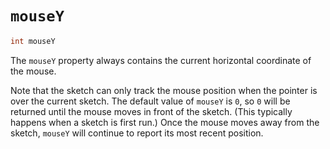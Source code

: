 # `mouseY`

```dart
int mouseY
```

The `mouseY` property always contains the current horizontal coordinate of the mouse.

Note that the sketch can only track the mouse position when the pointer is over the current sketch. The default value of `mouseY` is `0`, so `0` will be returned until the mouse moves in front of the sketch. (This typically happens when a sketch is first run.) Once the mouse moves away from the sketch, `mouseY` will continue to report its most recent position.
